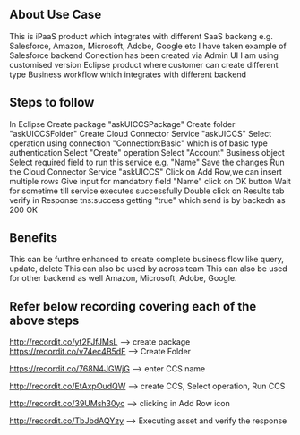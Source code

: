 ## About Use Case
This is iPaaS product which integrates with different SaaS backeng e.g. Salesforce, Amazon, Microsoft, Adobe, Google etc
I have taken example of Salesforce backend
Conection has been created via Admin UI
I am using customised version Eclipse product where customer can create different type Business workflow which integrates with different backend

## Steps to follow
In Eclipse 
Create package "askUICCSPackage"
Create folder "askUICCSFolder"
Create Cloud Connector Service "askUICCS"
Select operation using connection "Connection:Basic" which is of basic type authentication
Select "Create" operation
Select "Account" Business object
Select required field to run this service e.g. "Name"
Save the changes
Run the  Cloud Connector Service "askUICCS"
Click on Add Row,we can insert multiple rows
Give input for mandatory field "Name"
click on OK button
Wait for sometime till service executes successfully
Double click on Results tab
verify in Response tns:success getting "true" which send is by backedn as 200 OK


## Benefits
This can be furthre enhanced to create complete business flow like query, update, delete
This can also be used by across team
This can also be used for other backend as well Amazon, Microsoft, Adobe, Google.


## Refer below recording covering each of the above steps

http://recordit.co/yt2FJfJMsL --> create package
https://recordit.co/v74ec4B5dF  --> Create Folder

https://recordit.co/768N4JGWjG --> enter CCS name

http://recordit.co/EtAxpOudQW --> create CCS, Select operation, Run CCS

http://recordit.co/39UMsh30yc --> clicking in Add Row icon

http://recordit.co/TbJbdAQYzy   --> Executing asset and verify the response
